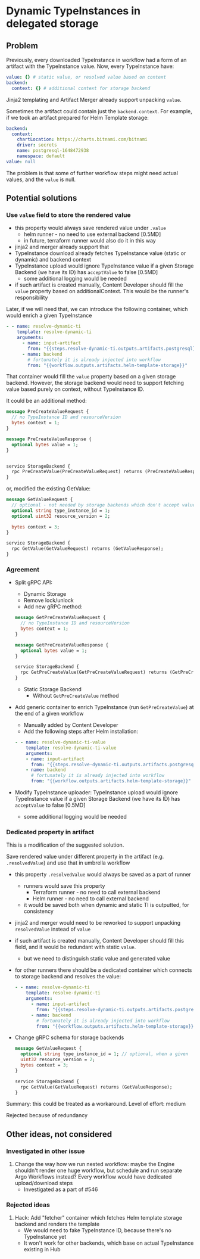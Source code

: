 # Dynamic TypeInstances in delegated storage

## Problem

Previously, every downloaded TypeInstance in workflow had a form of an artifact with the TypeInstance value.
Now, every TypeInstance have:

```yaml
value: {} # static value, or resolved value based on context
backend:
  context: {} # additional context for storage backend
```

Jinja2 templating and Artifact Merger already support unpacking `value`.

Sometimes the artifact could contain just the `backend.context`. For example, if we took an artifact prepared for Helm Template storage:

```yaml
backend:
  context:
    chartLocation: https://charts.bitnami.com/bitnami
    driver: secrets
    name: postgresql-1648472938
    namespace: default
value: null
```

The problem is that some of further workflow steps might need actual values, and the `value` is null.

## Potential solutions


### Use `value` field to store the rendered value

- this property would always save rendered value under `.value`
  - helm runner - no need to use external backend [0.5MD]
  - in future, terraform runner would also do it in this way
- jinja2 and merger already support that
- TypeInstance download already fetches TypeInstance value (static or dynamic) and backend context
- TypeInstance upload would ignore TypeInstance value if a given Storage Backend (we have its ID) has `acceptValue` to false [0.5MD]
  - some additional logging would be needed
- if such artifact is created manually, Content Developer should fill the `value` property based on additionalContext. This would be the runner's responsibility


Later, if we will need that, we can introduce the following container, which would enrich a given TypeInstance

```yaml
- - name: resolve-dynamic-ti
    template: resolve-dynamic-ti
    arguments:
      - name: input-artifact
        from: "{{steps.resolve-dynamic-ti.outputs.artifacts.postgresql}}"
      - name: backend
        # fortunately it is already injected into workflow
        from: "{{workflow.outputs.artifacts.helm-template-storage}}"
```

That container would fill the `value` property based on a given storage backend. However, the storage backend would need to support fetching value based purely on context, without TypeInstance ID.

It could be an additional method:

```proto
message PreCreateValueRequest {
  // no TypeInstance ID and resourceVersion
  bytes context = 1;
}

message PreCreateValueResponse {
  optional bytes value = 1;
}


service StorageBackend {
  rpc PreCreateValue(PreCreateValueRequest) returns (PreCreateValueResponse);
}
```

or, modified the existing GetValue:

```proto
message GetValueRequest {
  // optional - not needed by storage backends which don't accept value and base just on the context
  optional string type_instance_id = 1;
  optional uint32 resource_version = 2;

  bytes context = 3;
}

service StorageBackend {
  rpc GetValue(GetValueRequest) returns (GetValueResponse);
}
```









### Agreement
- Split gRPC API:
  -  Dynamic Storage
    - Remove lock/unlock
    - Add new gRPC method:

    ```proto
    message GetPreCreateValueRequest {
      // no TypeInstance ID and resourceVersion
      bytes context = 1;
    }

    message GetPreCreateValueResponse {
      optional bytes value = 1;
    }

    service StorageBackend {
      rpc GetPreCreateValue(GetPreCreateValueRequest) returns (GetPreCreateValueResponse);
    }
    ```
  - Static Storage Backend
    - Without `GetPreCreateValue` method 

- Add generic container to enrich TypeInstance (run `GetPreCreateValue`) at the end of a given workflow
  - Manually added by Content Developer
  - Add the following steps after Helm installation:

  ```yaml
  - - name: resolve-dynamic-ti-value
      template: resolve-dynamic-ti-value
      arguments:
      - name: input-artifact
        from: "{{steps.resolve-dynamic-ti.outputs.artifacts.postgresql}}"
      - name: backend
        # fortunately it is already injected into workflow
        from: "{{workflow.outputs.artifacts.helm-template-storage}}"
  ```

- Modify TypeInstance uploader: TypeInstance upload would ignore TypeInstance value if a given Storage Backend (we have its ID) has `acceptValue` to false [0.5MD]
  - some additional logging would be needed




### Dedicated property in artifact

This is a modification of the suggested solution.

Save rendered value under different property in the artifact (e.g. `.resolvedValue`) and use that in umbrella workflow

- this property `.resolvedValue` would always be saved as a part of runner
    - runners would save this property
        - Terraform runner - no need to call external backend
        - Helm runner - no need to call external backend
    - it would be saved both when dynamic and static TI is outputted, for consistency
- jinja2 and merger would need to be reworked to support unpacking `resolvedValue` instead of `value`

- if such artifact is created manually, Content Developer should fill this field, and it would be redundant with static `value`.
    - but we need to distinguish static value and generated value
- for other runners there should be a dedicated container which connects to storage backend and resolves the value:

    ```yaml
    - - name: resolve-dynamic-ti
        template: resolve-dynamic-ti
        arguments:
          - name: input-artifact
            from: "{{steps.resolve-dynamic-ti.outputs.artifacts.postgresql}}"
          - name: backend
            # fortunately it is already injected into workflow
            from: "{{workflow.outputs.artifacts.helm-template-storage}}"
    ```

- Change gRPC schema for storage backends

  ```proto
  message GetValueRequest {
    optional string type_instance_id = 1; // optional, when a given  storage backend should support this
    uint32 resource_version = 2;
    bytes context = 3;
  }

  service StorageBackend {
    rpc GetValue(GetValueRequest) returns (GetValueResponse);
  }
  ```

Summary: this could be treated as a workaround.
Level of effort: medium

Rejected because of redundancy 

## Other ideas, not considered

### Investigated in other issue

1. Change the way how we run nested workflow: maybe the Engine shouldn't render one huge workflow, but schedule and run separate Argo Workflows instead? Every workflow would have dedicated upload/download steps
    - Investigated as a part of #546

### Rejected ideas

1. Hack: Add "fetcher" container which fetches Helm template storage backend and renders the template
    - We would need to fake TypeInstance ID, because there's no TypeInstance yet
    - It won't work for other backends, which base on actual TypeInstance existing in Hub



